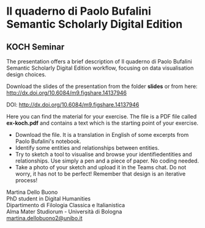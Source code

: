 # Il quaderno di Paolo Bufalini Semantic Scholarly Digital Edition 
## KOCH Seminar

The presentation offers a brief description of Il quaderno di Paolo Bufalini Semantic Scholarly Digital Edition workflow, focusing on data visualisation design choices.

Download the slides of the presentation from the folder <b>slides</b> or from here: http://dx.doi.org/10.6084/m9.figshare.14137946

DOI: http://dx.doi.org/10.6084/m9.figshare.14137946

Here you can find the material for your exercise. The file is a PDF file called <b>ex-koch.pdf</b> and contains a text which is the starting point of your exercise.

<ul>
  <li>Download the file. It is a translation in English of some excerpts from Paolo Bufalini's notebook.</li>
  <li>Identify some entities and relationships between entities.</li>
  <li>Try to  sketch  a  tool  to  visualise  and  browse  your  identifiedentities  and  relationships.  Use  simply  a  pen  and  a  piece  of paper. No coding needed.</li>
  <li>Take a photo of your sketch and upload it in the Teams chat. Do not worry,  it  has  not  to  be  perfect!  Remember  that  design  is  an iterative process!</li>
</ul>

Martina Dello Buono
<br>
PhD student in Digital Humanities
<br>
Dipartimento di Filologia Classica e Italianistica
<br>
Alma Mater Studiorum - Università di Bologna
<br>
martina.dellobuono2@unibo.it
